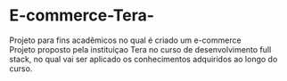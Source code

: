 # E-commerce-Tera-
Projeto para fins acadêmicos no qual é criado um e-commerce  
Projeto proposto pela instituiçao Tera no curso de desenvolvimento full stack, no qual vai ser aplicado os conhecimentos adquiridos ao longo do curso. 

